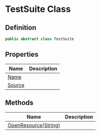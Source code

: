 # TestSuite Class
## Definition

```c#
public abstract class TestSuite
```

## Properties

| Name | Description |
| ---- | ----------- |
| [Name](MrKWatkins.EmulatorTestSuites.Z80.TestSuite.Name.md) |  |
| [Source](MrKWatkins.EmulatorTestSuites.Z80.TestSuite.Source.md) |  |

## Methods

| Name | Description |
| ---- | ----------- |
| [OpenResource(String)](MrKWatkins.EmulatorTestSuites.Z80.TestSuite.OpenResource.md) |  |

